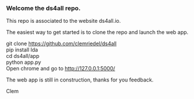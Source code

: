 ### Welcome the ds4all repo.

This repo is associated to the website ds4all.io.

The easiest way to get started is to clone the repo and launch the web app.

git clone https://github.com/clemriedel/ds4all <br>
pip install lda <br>
cd ds4all/app <br>
python app.py <br>
Open chrome and go to http://127.0.0.1:5000/

The web app is still in construction, thanks for you feedback.

Clem
